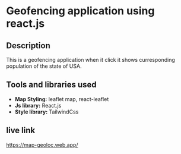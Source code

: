 # Geofencing application using react.js

## Description
This is a geofencing application when it click it shows curresponding population of the state of USA.

## Tools and libraries used

- **Map Styling:** leaflet map, react-leaflet
- **Js library:** React.js
- **Style library:** TailwindCss

## live link
https://map-geoloc.web.app/